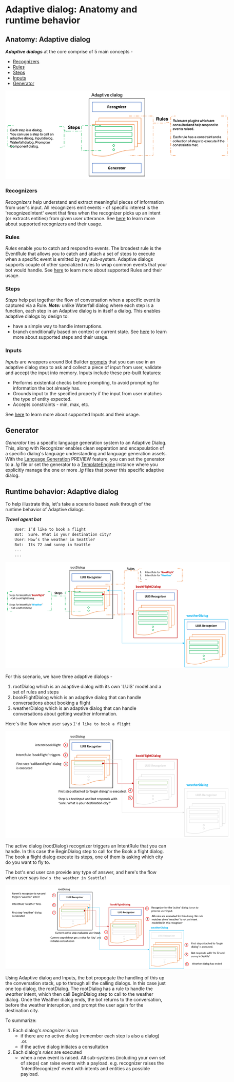 # Adaptive dialog: Anatomy and runtime behavior

## Anatomy: Adaptive dialog

***Adaptive dialogs*** at the core comprise of 5 main concepts - 
- [Recognizers](#Recognizers)
- [Rules](#Rules)
- [Steps](#Steps)
- [Inputs](#Inputs)
- [Generator](#Generator)

<p align="center">
    <img alt="Adaptive_dialog_anatomy" src="./Assets/adaptive-dialog-anatomy.png" style="max-width:700px;" />
</p>

### Recognizers
_Recognizers_ help understand and extract meaningful pieces of information from user's input. All recognizers emit events - of specific interest is the 'recognizedIntent' event that fires when the recognizer picks up an intent (or extracts entities) from given user utterance. See [here][1] to learn more about supported recognizers and their usage.

### Rules
_Rules_ enable you to catch and respond to events. The broadest rule is the EventRule that allows you to catch and attach a set of steps to execute when a specific event is emitted by any sub-system. Adaptive dialogs supports couple of other specialized rules to wrap common events that your bot would handle. See [here][2] to learn more about supported Rules and their usage.

### Steps
_Steps_ help put together the flow of conversation when a specific event is captured via a Rule. **_Note:_** unlike Waterfall dialog where each step is a function, each step in an Adaptive dialog is in itself a dialog. This enables adaptive dialogs by design to: 
- have a simple way to handle interruptions.
- branch conditionally based on context or current state.
See [here][3] to learn more about supported steps and their usage.

### Inputs
_Inputs_ are wrappers around Bot Builder [prompts][2] that you can use in an adaptive dialog step to ask and collect a piece of input from user, validate and accept the input  into memory. Inputs include these pre-built features:  
- Performs existential checks before prompting, to avoid prompting for information the bot already has. 
- Grounds input to the specified property if the input from user matches the type of entity expected. 
- Accepts constraints - min, max, etc. 

See [here][4] to learn more about supported Inputs and their usage.

## Generator
_Generator_ ties a specific language generation system to an Adaptive Dialog. This, along with Recognizer enables clean separation and encapsulation of a specific dialog's language understanding and language generation assets. With the [Language Generation][5] PREVIEW feature, you can set the generator to a _.lg_ file or set the generator to a [TemplateEngine][6] instance where you explicitly manage the one or more _.lg_ files that power this specific adaptive dialog. 

## Runtime behavior: Adaptive dialog

To help illustrate this, let's take a scenario based walk through of the runtime behavior of Adaptive dialogs.

***Travel agent bot***
```
    User: I’d like to book a flight
    Bot:  Sure. What is your destination city?
    User: How’s the weather in Seattle?
    Bot:  Its 72 and sunny in Seattle
    ...
    ...
```

<p align="center">
    <img alt="Adaptive_dialog_scenario_setup" src="./Assets/adaptive-dialog-scenario-setup.png" style="max-width:700px;" />
</p>

For this scenario, we have three adaptive dialogs - 
1. rootDialog which is an adaptive dialog with its own 'LUIS' model and a set of rules and steps
2. bookFlightDialog which is an adaptive dialog that can handle conversations about booking a flight
3. weatherDialog which is an adaptive dialog that can handle conversations about getting weather information. 

Here's the flow when user says `I'd like to book a flight`

<p align="center">
    <img alt="Adaptive_dialog_scenario_setup" src="./Assets/adaptive-dialog-first-utterance.png" style="max-width:700px;" />
</p>
The active dialog (rootDialog) recognizer triggers an IntentRule that you can handle. In this case the BeginDialog step to call for the Book a flight dialog. The book a flight dialog execute its steps, one of them is asking which city do you want to fly to.

The bot's end user can provide any type of answer, and here's the flow when user says `How's the weather in Seattle?`

<p align="center">
    <img alt="Adaptive_dialog_scenario_setup" src="./Assets/adaptive-dialog-second-utterance.png" style="max-width:700px;" />
</p>

Using Adaptive dialog and Inputs, the bot propogate the handling of this up the conversation stack, up to through all the calling dialogs. In this case just one top dialog, the rootDialog. The rootDialog has a rule to handle the *weather* intent, which then call BeginDialog step to call to the weather dialog. Once the Weather dialog ends, the bot returns to the conversation, before the weather interuption, and prompt the user again for the destination city.

To summarize: 
1. Each dialog's _recognizer_ is run 
    - if there are no active dialog (remember each step is also a dialog) .or.
    - if the active dialog initiates a consultation
2. Each dialog's _rules_ are executed
    - when a new event is raised. All sub-systems (including your own set of steps) can raise events with a payload. e.g. recognizer raises the 'IntentRecognized' event with intents and entities as possible payload.


[1]:./recognizers-rules-steps-reference.md#Recognizers
[2]:./recognizers-rules-steps-reference.md#Rules
[3]:./recognizers-rules-steps-reference.md#Steps
[4]:./recognizers-rules-steps-reference.md#Inputs
[5]:../../language-generation/README.md
[6]:../../language-generation/docs/api-reference.md
